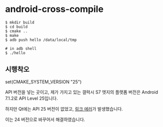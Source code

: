 # android-cross-compile

```shell
$ mkdir build
$ cd build
$ cmake ..
$ make
$ adb push hello /data/local/tmp

# in adb shell
$ ./hello
```

## 시행착오

set(CMAKE_SYSTEM_VERSION "25")

API 버전을 넣는 곳이고, 제가 가지고 있는 갤럭시 S7 엣지의 플랫폼 버전은 Android 7.1.2로 API Level 25입니다.

하지만 Qt에는 API 25 버전이 없었고, [링크 에러](api-error.log)가 발생했습니다.

이는 24 버전으로 바꾸어서 해결하였습니다.

